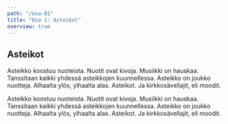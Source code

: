 ```yaml
---
path: "/osa-01"
title: "Osa 1: Asteikot"
overview: true
---
```


## Asteikot

Asteikko koostuu nuoteista. Nuotit ovat kivoja. Musiikki on hauskaa. Tanssitaan kaikki yhdessä asteikkojen kuunnellessa. Asteikko on joukko nuotteja. Alhaalta ylös, ylhaalta alas. Asteikot. Ja kirkkosävellajit, eli moodit.

<music-exercise name="Asteikon tunnistus" description="Voit myös kuunnella asteikon nappia painamalla." type="scales"></music-exercise>

Asteikko koostuu nuoteista. Nuotit ovat kivoja. Musiikki on hauskaa. Tanssitaan kaikki yhdessä asteikkojen kuunnellessa. Asteikko on joukko nuotteja. Alhaalta ylös, ylhaalta alas. Asteikot. Ja kirkkosävellajit, eli moodit.

<music-exercise name="Asteikon tunnistus" type="scales_notes"></music-exercise>
<music-exercise name="Asteikon tunnistus" type="scales_sound"></music-exercise>
<music-exercise name="Kirkkosävellajin tunnistus" type="modes"></music-exercise>
<music-exercise name="Kirkkosävellajin tunnistus" type="modes_notes"></music-exercise>
<music-exercise name="Kirkkosävellajin tunnistus" type="modes_sound"></music-exercise>
